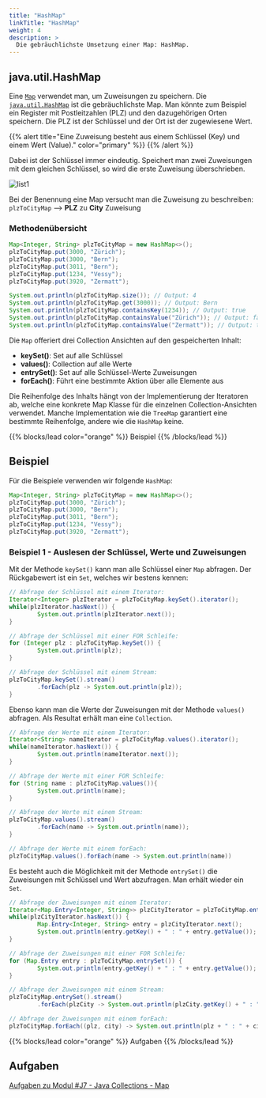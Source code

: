 ```yaml
---
title: "HashMap"
linkTitle: "HashMap"
weight: 4
description: >
  Die gebräuchlichste Umsetzung einer Map: HashMap.
---
```


## java.util.HashMap

Eine [`Map`](https://docs.oracle.com/en/java/javase/11/docs/api/java.base/java/util/Map.html) verwendet man, um Zuweisungen zu speichern.
Die [`java.util.HashMap`](https://docs.oracle.com/en/java/javase/11/docs/api/java.base/java/util/HashMap.html) ist die gebräuchlichste Map.
Man könnte zum Beispiel ein Register mit Postleitzahlen (PLZ) und den dazugehörigen Orten speichern.
Die PLZ ist der Schlüssel und der Ort ist der zugewiesene Wert.

{{% alert title="Eine Zuweisung besteht aus einem Schlüssel (Key) und einem Wert (Value)." color="primary" %}}
{{% /alert %}}

Dabei ist der Schlüssel immer eindeutig. Speichert man zwei Zuweisungen mit dem gleichen Schlüssel, so wird die erste Zuweisung überschrieben.

![list1](../../java-collections/map1.svg)

Bei der Benennung eine Map versucht man die Zuweisung zu beschreiben:  
`plzToCityMap` --> **PLZ** zu **City** Zuweisung

### Methodenübersicht

```java
Map<Integer, String> plzToCityMap = new HashMap<>();
plzToCityMap.put(3000, "Zürich");
plzToCityMap.put(3000, "Bern");
plzToCityMap.put(3011, "Bern");
plzToCityMap.put(1234, "Vessy");
plzToCityMap.put(3920, "Zermatt");

System.out.println(plzToCityMap.size()); // Output: 4
System.out.println(plzToCityMap.get(3000)); // Output: Bern
System.out.println(plzToCityMap.containsKey(1234)); // Output: true
System.out.println(plzToCityMap.containsValue("Zürich")); // Output: false
System.out.println(plzToCityMap.containsValue("Zermatt")); // Output: true

```

Die `Map` offeriert drei Collection Ansichten auf den gespeicherten Inhalt:

- **keySet()**: Set auf alle Schlüssel
- **values()**: Collection auf alle Werte
- **entrySet()**: Set auf alle Schlüssel-Werte Zuweisungen
- **forEach()**: Führt eine bestimmte Aktion über alle Elemente aus

Die Reihenfolge des Inhalts hängt von der Implementierung der Iteratoren ab, welche eine konkrete Map Klasse für die einzelnen Collection-Ansichten verwendet. Manche Implementation wie die `TreeMap` garantiert eine bestimmte Reihenfolge, andere wie die `HashMap` keine.

{{% blocks/lead color="orange" %}}
Beispiel
{{% /blocks/lead %}}

## Beispiel

Für die Beispiele verwenden wir folgende `HashMap`:

```java
Map<Integer, String> plzToCityMap = new HashMap<>();
plzToCityMap.put(3000, "Zürich");
plzToCityMap.put(3000, "Bern");
plzToCityMap.put(3011, "Bern");
plzToCityMap.put(1234, "Vessy");
plzToCityMap.put(3920, "Zermatt");

```

### Beispiel 1 - Auslesen der Schlüssel, Werte und Zuweisungen

Mit der Methode `keySet()` kann man alle Schlüssel einer `Map` abfragen.
Der Rückgabewert ist ein `Set`, welches wir bestens kennen:

```java
// Abfrage der Schlüssel mit einem Iterator:
Iterator<Integer> plzIterator = plzToCityMap.keySet().iterator();
while(plzIterator.hasNext()) {
        System.out.println(plzIterator.next());
}

// Abfrage der Schlüssel mit einer FOR Schleife:
for (Integer plz : plzToCityMap.keySet()) {
        System.out.println(plz);
}

// Abfrage der Schlüssel mit einem Stream:
plzToCityMap.keySet().stream()
        .forEach(plz -> System.out.println(plz));
}

```

Ebenso kann man die Werte der Zuweisungen mit der Methode `values()` abfragen.
Als Resultat erhält man eine `Collection`.

```java
// Abfrage der Werte mit einem Iterator:
Iterator<String> nameIterator = plzToCityMap.values().iterator();
while(nameIterator.hasNext()) {
        System.out.println(nameIterator.next());
}

// Abfrage der Werte mit einer FOR Schleife:
for (String name : plzToCityMap.values()){
        System.out.println(name);
}

// Abfrage der Werte mit einem Stream:
plzToCityMap.values().stream()
        .forEach(name -> System.out.println(name));
}

// Abfrage der Werte mit einem forEach:
plzToCityMap.values().forEach(name -> System.out.println(name))
```

Es besteht auch die Möglichkeit mit der Methode `entrySet()` die Zuweisungen mit Schlüssel und Wert abzufragen.
Man erhält wieder ein `Set`.

```java
// Abfrage der Zuweisungen mit einem Iterator:
Iterator<Map.Entry<Integer, String>> plzCityIterator = plzToCityMap.entrySet().iterator();
while(plzCityIterator.hasNext()) {
        Map.Entry<Integer, String> entry = plzCityIterator.next();
        System.out.println(entry.getKey() + " : " + entry.getValue());
}

// Abfrage der Zuweisungen mit einer FOR Schleife:
for (Map.Entry entry : plzToCityMap.entrySet()) {
        System.out.println(entry.getKey() + " : " + entry.getValue());
}

// Abfrage der Zuweisungen mit einem Stream:
plzToCityMap.entrySet().stream()
        .forEach(plzCity -> System.out.println(plzCity.getKey() + " : " + plzCity.getValue()));

// Abfrage der Zuweisungen mit einem forEach:
plzToCityMap.forEach((plz, city) -> System.out.println(plz + " : " + city));

```

{{% blocks/lead color="orange" %}}
Aufgaben
{{% /blocks/lead %}}

## Aufgaben

[Aufgaben zu Modul #J7 - Java Collections - Map](../../../../labs/java/java-collections/03_map)
